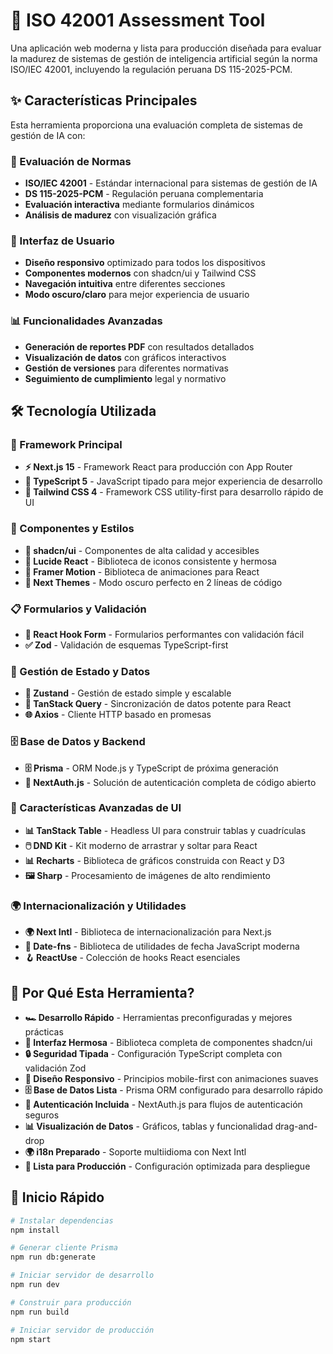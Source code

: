 # 🚀 ISO 42001 Assessment Tool

Una aplicación web moderna y lista para producción diseñada para evaluar la madurez de sistemas de gestión de inteligencia artificial según la norma ISO/IEC 42001, incluyendo la regulación peruana DS 115-2025-PCM.

## ✨ Características Principales

Esta herramienta proporciona una evaluación completa de sistemas de gestión de IA con:

### 🎯 Evaluación de Normas
- **ISO/IEC 42001** - Estándar internacional para sistemas de gestión de IA
- **DS 115-2025-PCM** - Regulación peruana complementaria
- **Evaluación interactiva** mediante formularios dinámicos
- **Análisis de madurez** con visualización gráfica

### 🎨 Interfaz de Usuario
- **Diseño responsivo** optimizado para todos los dispositivos
- **Componentes modernos** con shadcn/ui y Tailwind CSS
- **Navegación intuitiva** entre diferentes secciones
- **Modo oscuro/claro** para mejor experiencia de usuario

### 📊 Funcionalidades Avanzadas
- **Generación de reportes PDF** con resultados detallados
- **Visualización de datos** con gráficos interactivos
- **Gestión de versiones** para diferentes normativas
- **Seguimiento de cumplimiento** legal y normativo

## 🛠️ Tecnología Utilizada

### 🎯 Framework Principal
- **⚡ Next.js 15** - Framework React para producción con App Router
- **📘 TypeScript 5** - JavaScript tipado para mejor experiencia de desarrollo
- **🎨 Tailwind CSS 4** - Framework CSS utility-first para desarrollo rápido de UI

### 🧩 Componentes y Estilos
- **🧩 shadcn/ui** - Componentes de alta calidad y accesibles
- **🎯 Lucide React** - Biblioteca de iconos consistente y hermosa
- **🌈 Framer Motion** - Biblioteca de animaciones para React
- **🎨 Next Themes** - Modo oscuro perfecto en 2 líneas de código

### 📋 Formularios y Validación
- **🎣 React Hook Form** - Formularios performantes con validación fácil
- **✅ Zod** - Validación de esquemas TypeScript-first

### 🔄 Gestión de Estado y Datos
- **🐻 Zustand** - Gestión de estado simple y escalable
- **🔄 TanStack Query** - Sincronización de datos potente para React
- **🌐 Axios** - Cliente HTTP basado en promesas

### 🗄️ Base de Datos y Backend
- **🗄️ Prisma** - ORM Node.js y TypeScript de próxima generación
- **🔐 NextAuth.js** - Solución de autenticación completa de código abierto

### 🎨 Características Avanzadas de UI
- **📊 TanStack Table** - Headless UI para construir tablas y cuadrículas
- **🖱️ DND Kit** - Kit moderno de arrastrar y soltar para React
- **📊 Recharts** - Biblioteca de gráficos construida con React y D3
- **🖼️ Sharp** - Procesamiento de imágenes de alto rendimiento

### 🌍 Internacionalización y Utilidades
- **🌍 Next Intl** - Biblioteca de internacionalización para Next.js
- **📅 Date-fns** - Biblioteca de utilidades de fecha JavaScript moderna
- **🪝 ReactUse** - Colección de hooks React esenciales

## 🎯 Por Qué Esta Herramienta?

- **🏎️ Desarrollo Rápido** - Herramientas preconfiguradas y mejores prácticas
- **🎨 Interfaz Hermosa** - Biblioteca completa de componentes shadcn/ui
- **🔒 Seguridad Tipada** - Configuración TypeScript completa con validación Zod
- **📱 Diseño Responsivo** - Principios mobile-first con animaciones suaves
- **🗄️ Base de Datos Lista** - Prisma ORM configurado para desarrollo rápido
- **🔐 Autenticación Incluida** - NextAuth.js para flujos de autenticación seguros
- **📊 Visualización de Datos** - Gráficos, tablas y funcionalidad drag-and-drop
- **🌍 i18n Preparado** - Soporte multiidioma con Next Intl
- **🚀 Lista para Producción** - Configuración optimizada para despliegue

## 🚀 Inicio Rápido

```bash
# Instalar dependencias
npm install

# Generar cliente Prisma
npm run db:generate

# Iniciar servidor de desarrollo
npm run dev

# Construir para producción
npm run build

# Iniciar servidor de producción
npm start
